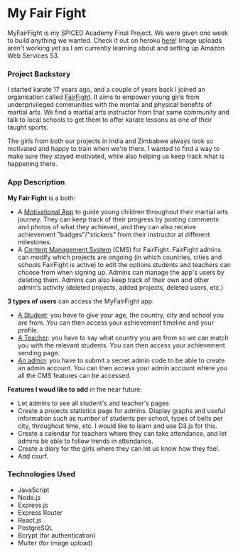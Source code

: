 # My Fair Fight



MyFairFight is my SPICED Academy Final Project. We were given one week to build anything we wanted.
Check it out on heroku [here](https://myfairfight.herokuapp.com/)! Image uploads aren't working yet as I am currently learning about and setting up Amazon Web Services S3.

### Project Backstory

I started karate 17 years ago, and a couple of years back I joined an organisation called [FairFight](http://www.fairfight.nl/). It aims to empower young girls from underprivileged communities with the mental and physical benefits of martial arts. We find a martial arts instructor from that same community and talk to local schools to get them to offer karate lessons as one of their taught sports.

The girls from both our projects in India and Zimbabwe always look so motivated and happy to train when we're there. I wanted to find a way to make sure they stayed motivated, while also helping us keep track what is happening there.

### App Description

**My Fair Fight** is a both:

- A <u>Motivational App</u> to guide young children throughout their martial arts journey. They can keep track of their progress by posting comments and photos of what they achieved, and they can also receive achievement "badges"/"stickers" from their instructor at different milestones.
- A <u>Content Management System</u> (CMS) for FairFight. FairFight admins can modify which projects are ongoing (in which countries, cities and schools FairFight is active) to edit the options students and teachers can choose from when signing up. Admins can manage the app's users by deleting them. Admins can also keep track of their own and other admin's activity (deleted projects, added projects, deleted users, etc.)

**3 types of users** can access the MyFairFight app:

- <u>A Student</u>: you have to give your age, the country, city and school you are from. You can then access your achievement timeline and your profile.
- <u>A Teacher</u>: you have to say what country you are from so we can match you with the relevant students. You can then access your achievement sending page.
- <u>An admin</u>: you have to submit a secret admin code to be able to create an admin account. You can then access your admin account where you all the CMS features can be accessed.

**Features I woud like to add** in the near future:

- Let admins to see all student's and teacher's pages
- Create a projects statistics page for admins. Display graphs and useful information such as number of students per school, types of belts per city, throughout time, etc. I would like to learn and use D3.js for this.
- Create a calendar for teachers where they can take attendance, and let admins be able to follow trends in attendance.
- Create a diary for the girls where they can let us know how they feel.
- Add csurf.

### Technologies Used

- JavaScript
- Node.js
- Express.js
- Express Router
- React.js
- PostgreSQL
- Bcrypt (for authentication)
- Multer (for image upload)

